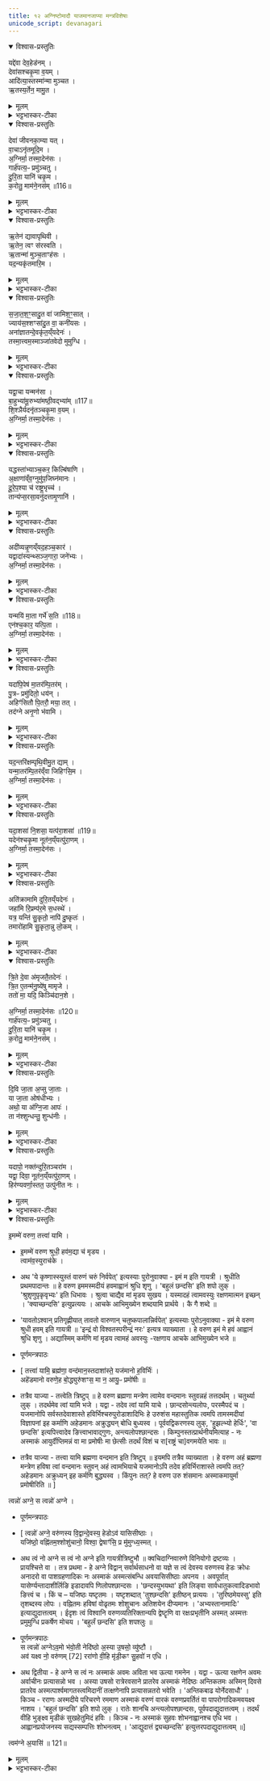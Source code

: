 ```yaml
---
title: १२ अग्निष्टोमादौ याजमानजाप्या मन्त्रविशेषाः
unicode_script: devanagari
---
```


<details open><summary>विश्वास-प्रस्तुतिः</summary>

यद्दे॑वा देव॒हेड॑नम् ।  
देवा॑सश्चकृ॒मा व॒यम् ।  
आदि॑त्या॒स्तस्मा॑न्मा मुञ्चत ।  
ऋ॒तस्य॒र्तेन॒ मामु॒त ।  
</details>

<details><summary>मूलम्</summary>

यद्दे॑वा देव॒हेड॑नम् ।  
देवा॑सश्चकृ॒मा व॒यम् ।  
आदि॑त्या॒स्तस्मा॑न्मा मुञ्चत ।  
ऋ॒तस्य॒र्तेन॒ मामु॒त ।  
</details>

<details><summary>भट्टभास्कर-टीका</summary>

1एकविंशत्या दर्भपुञ्जीलैः पावितो यजमानो जपति - यद्देवा इति प्रथमा त्रिष्टुप् ॥ हे देवाः! देवासः! देवनशीलाः! । आज्जसेरसुक् । आदित्याः अदितेः पुत्राः यद्देवहेडनं देवानां क्रोधनं कर्म वयं चकृम कृतवन्तः । संहितायां दीर्घत्वं छान्दसम् । क्रादिनियमादिडभावः । तस्मात् क्रोधहेतोरपराधात् मा मुञ्चत यूयं,मामुत मामपि एवं नाम असद्भूतं, ऋतस्य यज्ञस्यापि ऋतेन अनेन होमेन, तस्यापि यज्ञत्वहेतुत्वादस्य । यद्वा - सत्यस्यापि सत्यभूतेन, सर्वदा मोघत्वाभावात् ॥
</details>

<details open><summary>विश्वास-प्रस्तुतिः</summary>

देवा॑ जीवनका॒म्या यत् ।  
वा॒चाऽनृ॑तमूदि॒म ।  
अ॒ग्निर्मा॒ तस्मा॒देन॑सः ।  
गार्ह॑पत्य॒ᳶ प्रमु॑ञ्चतु ।  
दु॒रि॒ता यानि॑ चकृ॒म ।  
क॒रोतु॒ माम॑ने॒नस॑म् ॥116॥  
</details>

<details><summary>मूलम्</summary>

देवा॑ जीवनका॒म्या यत् ।  
वा॒चाऽनृ॑तमूदि॒म ।  
अ॒ग्निर्मा॒ तस्मा॒देन॑सः ।  
गार्ह॑पत्य॒ᳶ प्रमु॑ञ्चतु ।  
दु॒रि॒ता यानि॑ चकृ॒म ।  
क॒रोतु॒ माम॑ने॒नस॑म् ॥116॥  
</details>

<details><summary>भट्टभास्कर-टीका</summary>

2वा इति षट्पदा जगती ॥ हे देवाः! वयं सपुत्रपौत्राः जीवनकाम्याः जीवनमात्मन इच्छन्तः । काम्यजन्तात्पचाद्यच् । यत् अमृतं वाचा ऊदिम उक्तवन्तः तस्मात् तन्निमित्तात् एनसः मां गार्हपत्यः अग्निः प्रमुञ्चतु यानि चान्यानि दुरितानि दुर्गाणि निमित्तानि कर्माणि सपुत्रपौत्राः चकृम । तेनापि कर्मणा मां अनेनसं करोतु । मयि शुद्धे मत्सम्बन्धिनस्सर्वे विशुद्धा इति भावः ॥
</details>

<details open><summary>विश्वास-प्रस्तुतिः</summary>

ऋ॒तेन॑ द्यावापृथिवी ।  
ऋ॒तेन॒ त्वꣳ स॑रस्वति ।  
ऋ॒तान्मा॑ मुञ्च॒ताꣳह॑सः ।  
यद॒न्यकृ॑तमारि॒म ।  
</details>

<details><summary>मूलम्</summary>

ऋ॒तेन॑ द्यावापृथिवी ।  
ऋ॒तेन॒ त्वꣳ स॑रस्वति ।  
ऋ॒तान्मा॑ मुञ्च॒ताꣳह॑सः ।  
यद॒न्यकृ॑तमारि॒म ।  
</details>

<details><summary>भट्टभास्कर-टीका</summary>

3ऋतेनेत्यनुष्टुप् ॥ हे द्यावापृथिवी! हे सरस्वति! सर्वा अपि यूयं मां अंहसः मुञ्चत । कस्मात्? ऋतेन? यज्ञेन विगुणेन हेतुना ऋतात् प्राप्तात् । यच्च अन्यकृतं अन्येन निमित्तेन यदतिरिक्तेन कृतं अन्यैर्वा शत्रुभिः अभिचारादिना कृतं पापफलं आरिम प्राप्नुयाम तस्माच्च मुञ्चतेति । अर्तेर्लिटि 'ऋच्छतॄताम्' इति गुणः, 'अत आदे' इति दीर्घत्वम् ॥
</details>

<details open><summary>विश्वास-प्रस्तुतिः</summary>

स॒जा॒त॒श॒ꣳ॒सादु॒त वा॑ जामिश॒ꣳ॒सात् ।  
ज्याय॑स॒श्शꣳसा॑दु॒त वा॒ कनी॑यसः ।  
अना॑ज्ञातन्दे॒वकृ॑त॒य्ँयदेनः॑ ।  
तस्मा॒त्त्वम॒स्माञ्जा॑तवेदो मुमुग्धि ।  
</details>

<details><summary>मूलम्</summary>

स॒जा॒त॒श॒ꣳ॒सादु॒त वा॑ जामिश॒ꣳ॒सात् ।  
ज्याय॑स॒श्शꣳसा॑दु॒त वा॒ कनी॑यसः ।  
अना॑ज्ञातन्दे॒वकृ॑त॒य्ँयदेनः॑ ।  
तस्मा॒त्त्वम॒स्माञ्जा॑तवेदो मुमुग्धि ।  
</details>

<details><summary>भट्टभास्कर-टीका</summary>

4सजातशंसादिति जगती ॥ सजाताः समानजन्मानः, जामयः भार्याः, ज्यायान् विद्यादिना प्रशस्ततरः, कनीयान् तेनाप्यल्पतरः, एतेषां शंसः स्तुतिः मिथ्यागुणारोपेणाव्याकुलीकरणं तस्माद्धेतोः, अनाज्ञातं बुद्ध्या अननुसंहितं देवकृतं देवविषये मया कृतं यत् एनः पापं तस्मात् अस्मान् त्वं मुमुग्धि हे जातवेदः जातानां अव्यामोहेन वेदितः! । मुञ्चतेः 'बहुळं छन्दसि' इति शपः श्लुः । केचिदाहुः - विपरीतलक्षणाया शंसः आक्रोशः इति, तन्निमित्तात् पापात् मुञ्चत इति योज्यम् ॥
</details>

<details open><summary>विश्वास-प्रस्तुतिः</summary>

यद्वा॒चा यन्मन॑सा ।  
बा॒हुभ्या॑मू॒रुभ्या॑मष्ठी॒वद्भ्या॑म् ॥117॥  
शि॒श्ञैर्यदनृ॑तञ्चकृ॒मा व॒यम् ।  
अ॒ग्निर्मा॒ तस्मा॒देन॑सः ।  
</details>

<details><summary>मूलम्</summary>

यद्वा॒चा यन्मन॑सा ।  
बा॒हुभ्या॑मू॒रुभ्या॑मष्ठी॒वद्भ्या॑म् ॥117॥  
शि॒श्ञैर्यदनृ॑तञ्चकृ॒मा व॒यम् ।  
अ॒ग्निर्मा॒ तस्मा॒देन॑सः ।  
</details>

<details><summary>भट्टभास्कर-टीका</summary>

5यद्वाचेत्यतिशक्वरी सप्तपदा ॥ वागादिभिः यदनृतं पापं वयं चकृम । अग्निर्मेत्यादि गतम् । अष्ठीवद्भ्यां जानुभ्याम् । शिश्नैरिति वचनव्यत्ययेन बहुवचनम् । यद्वा - शिश्नचापलप्रकारैः । गतमन्यत् ॥

- गार्ह॑पत्य॒ᳶ प्रमु॑ञ्चतु ।  दु॒रि॒ता यानि॑ चकृ॒म ।   क॒रोतु॒ माम॑ने॒नस॑म् ॥116॥  

 - तस्मात् तन्निमित्तात् एनसः मां गार्हपत्यः अग्निः प्रमुञ्चतु यानि चान्यानि दुरितानि दुर्गाणि निमित्तानि कर्माणि सपुत्रपौत्राः चकृम । तेनापि कर्मणा मां अनेनसं करोतु । मयि शुद्धे मत्सम्बन्धिनस्सर्वे विशुद्धा इति भावः ॥
</details>

<details open><summary>विश्वास-प्रस्तुतिः</summary>

यद्धस्ता॑भ्याञ्च॒कर॒ किल्बि॑षाणि ।  
अ॒क्षाणा॑व्ँव॒ग्नुमु॑प॒जिघ्न॑मानः ।  
दू॒रे॒प॒श्या च॑ राष्ट्र॒भृच्च॑ ।  
तान्य॑प्स॒रसा॒वनु॑दत्तामृ॒णानि॑ ।  
</details>

<details><summary>मूलम्</summary>

यद्धस्ता॑भ्याञ्च॒कर॒ किल्बि॑षाणि ।  
अ॒क्षाणा॑व्ँव॒ग्नुमु॑प॒जिघ्न॑मानः ।  
दू॒रे॒प॒श्या च॑ राष्ट्र॒भृच्च॑ ।  
तान्य॑प्स॒रसा॒वनु॑दत्तामृ॒णानि॑ ।  
</details>

<details><summary>भट्टभास्कर-टीका</summary>

6यद्धस्ताभ्यामिति त्रिष्टुप् ॥ हस्ताभ्यां यत् यानि किल्बिषाणि, अक्षाणां इन्द्रियाणां वग्नुं वर्जनीयं अगन्तव्यविषयं उपजिघ्नमानः उपघ्नन् उपगच्छन् विषयभोगसक्तः । यद्वा - विषयमुपशमं कुर्वन् । हन्तेर्व्यत्ययेनात्मनेपदम्, ताच्छीलिको वा चानश्, व्यत्ययेन शपः श्लुः, विकरणत्वेन शः, 'बहुळं छन्दसि' इत्यभ्यासस्येत्वम्, 'गमहन' इत्युपधालोपः, कृदुत्तरपदप्रकृतिस्वरत्वेन 'अभ्यस्तानामादिः' इत्याद्युदात्तत्वम् । अनुदत्तां ऋणानि दूरेपश्या च राष्ट्रभृत् इत्येते अप्सरसो अनुदत्तां आनुपूर्वेण यथास्वं प्रत्यर्पयताम् ॥
</details>

<details open><summary>विश्वास-प्रस्तुतिः</summary>

अदी॑व्यन्नृ॒णय्ँयद॒हञ्च॒कार॑ ।  
यद्वादा॑स्यन्थ्सञ्ज॒गारा॒ जने॑भ्यः ।  
अ॒ग्निर्मा॒ तस्मा॒देन॑सः ।  
</details>

<details><summary>मूलम्</summary>

अदी॑व्यन्नृ॒णय्ँयद॒हञ्च॒कार॑ ।  
यद्वादा॑स्यन्थ्सञ्ज॒गारा॒ जने॑भ्यः ।  
अ॒ग्निर्मा॒ तस्मा॒देन॑सः ।  
</details>

<details><summary>भट्टभास्कर-टीका</summary>

7अदीव्यन्निति शक्वरी षट्पदा ॥ अदीव्यन् समीचीनव्यवहारमकुर्वन्, यद्वा - यात्रां निर्वोढुं अशक्नुवन् हिंसित्वा यदृणं अहं चकार, यच्च अदास्यन् अप्रत्यर्पयिष्यन् न प्रतिदास्यते इदानीं तावत् गृह्यतामित्यभिसन्धिं कुर्वन् जनेभ्यः आदाय यत्संजगार भक्षितवानस्मि । छान्दसं संहितायां दीर्घत्वम् । अग्निर्मा तस्मादिति गतम् ॥

- गार्ह॑पत्य॒ᳶ प्रमु॑ञ्चतु ।  दु॒रि॒ता यानि॑ चकृ॒म ।   क॒रोतु॒ माम॑ने॒नस॑म् ॥116॥  

 - तस्मात् तन्निमित्तात् एनसः मां गार्हपत्यः अग्निः प्रमुञ्चतु यानि चान्यानि दुरितानि दुर्गाणि निमित्तानि कर्माणि सपुत्रपौत्राः चकृम । तेनापि कर्मणा मां अनेनसं करोतु । मयि शुद्धे मत्सम्बन्धिनस्सर्वे विशुद्धा इति भावः ॥
</details>

<details open><summary>विश्वास-प्रस्तुतिः</summary>

यन्मयि॑ मा॒ता गर्भे॑ स॒ति ॥118॥  
एन॑श्च॒कार॒ यत्पि॒ता ।  
अ॒ग्निर्मा॒ तस्मा॒देन॑सः ।  
</details>

<details><summary>मूलम्</summary>

यन्मयि॑ मा॒ता गर्भे॑ स॒ति ॥118॥  
एन॑श्च॒कार॒ यत्पि॒ता ।  
अ॒ग्निर्मा॒ तस्मा॒देन॑सः ।  
</details>

<details><summary>भट्टभास्कर-टीका</summary>

8यन्मयीति षट्पदा जगती ॥ मयि गर्भस्थे सति माता यदेनः परपुरुषसेवादि चकार, पिता यदेनः प्रतिषिद्धमैथुनादि चकार । अग्निर्मेत्यादि गतम् ॥
- तस्मात् तन्निमित्तात् एनसः मां गार्हपत्यः अग्निः प्रमुञ्चतु यानि चान्यानि दुरितानि दुर्गाणि निमित्तानि कर्माणि सपुत्रपौत्राः चकृम । तेनापि कर्मणा मां अनेनसं करोतु । मयि शुद्धे मत्सम्बन्धिनस्सर्वे विशुद्धा इति भावः ॥

- गार्ह॑पत्य॒ᳶ प्रमु॑ञ्चतु ।  दु॒रि॒ता यानि॑ चकृ॒म ।   क॒रोतु॒ माम॑ने॒नस॑म् ॥116॥  

 - तस्मात् तन्निमित्तात् एनसः मां गार्हपत्यः अग्निः प्रमुञ्चतु यानि चान्यानि दुरितानि दुर्गाणि निमित्तानि कर्माणि सपुत्रपौत्राः चकृम । तेनापि कर्मणा मां अनेनसं करोतु । मयि शुद्धे मत्सम्बन्धिनस्सर्वे विशुद्धा इति भावः ॥
</details>

<details open><summary>विश्वास-प्रस्तुतिः</summary>

यदा॑पि॒पेष॑ मा॒तर॑म्पि॒तर॑म् ।  
पु॒त्रᳶ प्रमु॑दितो॒ धय॑न् ।  
अहिꣳ॑सितौ पि॒तरौ॒ मया॒ तत् ।  
तद॑ग्ने अनृ॒णो भ॑वामि ।  
</details>

<details><summary>मूलम्</summary>

यदा॑पि॒पेष॑ मा॒तर॑म्पि॒तर॑म् ।  
पु॒त्रᳶ प्रमु॑दितो॒ धय॑न् ।  
अहिꣳ॑सितौ पि॒तरौ॒ मया॒ तत् ।  
तद॑ग्ने अनृ॒णो भ॑वामि ।  
</details>

<details><summary>भट्टभास्कर-टीका</summary>

9यदापिपेषेति बृहती, पङ्क्तिर्वा ॥ यदहं मातुरुत्सङ्गस्थः मातरं आपिपेष पीडितवानस्मि हस्तपादेन । पितरं च पितुरुत्सङ्गस्थः । पुत्त्रः दुःखात् पुन्नाम्नः त्राता । क्षान्तिहेतुरयम् । प्रमुदितः हृष्टात्मा धर्माधर्मयोः अज्ञाता । तदपि कुत इत्याह - धयन् स्तनं पिबन् । अवस्थाप्रदर्शनेन अज्ञत्वं दर्शयति । तत् तदा मया तादृशेन पितरौ मातापितरौ अहिंसितौ अनुपद्रुतावेव । यद्वा - क्रोधकारिणौ मा भूताम्, तथाऽपि तयोः या क्षान्तिः तदानीं नाभूत् तत्राहं अनृणो भवामि तत्प्रत्युपकाराकरणपापरहितो भूयासं त्वत्प्रसादेन ॥
</details>

<details open><summary>विश्वास-प्रस्तुतिः</summary>

यद॒न्तरि॑क्षम्पृथि॒वीमु॒त द्याम् ।  
यन्मा॒तर॑म्पि॒तर॑व्ँवा जिहिꣳसि॒म ।  
अ॒ग्निर्मा॒ तस्मा॒देन॑सः ।  
</details>

<details><summary>मूलम्</summary>

यद॒न्तरि॑क्षम्पृथि॒वीमु॒त द्याम् ।  
यन्मा॒तर॑म्पि॒तर॑व्ँवा जिहिꣳसि॒म ।  
अ॒ग्निर्मा॒ तस्मा॒देन॑सः ।  
</details>

<details><summary>भट्टभास्कर-टीका</summary>

10यदन्तरिक्षमिति शक्वरी षट्पदा ॥ यदन्तरिक्षादीनि यज्जिहिंसिम हिंसितवानस्मि तदनिष्टाचरणात् । लोकवासिनो वा गृह्यन्ते । अग्निर्मेत्यादि तुल्यम् ॥

- गार्ह॑पत्य॒ᳶ प्रमु॑ञ्चतु ।  दु॒रि॒ता यानि॑ चकृ॒म ।   क॒रोतु॒ माम॑ने॒नस॑म् ॥116॥  

 - तस्मात् तन्निमित्तात् एनसः मां गार्हपत्यः अग्निः प्रमुञ्चतु यानि चान्यानि दुरितानि दुर्गाणि निमित्तानि कर्माणि सपुत्रपौत्राः चकृम । तेनापि कर्मणा मां अनेनसं करोतु । मयि शुद्धे मत्सम्बन्धिनस्सर्वे विशुद्धा इति भावः ॥
</details>

<details open><summary>विश्वास-प्रस्तुतिः</summary>

यदा॒शसा॑ नि॒शसा॒ यत्प॑रा॒शसा॑ ॥119॥  
यदेन॑श्चकृ॒मा नूत॑न॒य्ँयत्पु॑रा॒णम् ।  
अ॒ग्निर्मा॒ तस्मा॒देन॑सः ।  
</details>

<details><summary>मूलम्</summary>

यदा॒शसा॑ नि॒शसा॒ यत्प॑रा॒शसा॑ ॥119॥  
यदेन॑श्चकृ॒मा नूत॑न॒य्ँयत्पु॑रा॒णम् ।  
अ॒ग्निर्मा॒ तस्मा॒देन॑सः ।  
</details>

<details><summary>भट्टभास्कर-टीका</summary>

11यदाशसेति शक्वरी षट्पदा ॥ शमु हिंसायां, आशसा आभिमुख्येन हिंसया निशसा निभृतया हिंसया पराशसा अनिवृत्तया हिंसया, एवं यदेनः चकृम । नूतनं इदानींतनं, पुराणं पर्वूस्मिन् जन्मनि भवम् । अग्निर्मेत्यादि समानम् ॥

- - गार्ह॑पत्य॒ᳶ प्रमु॑ञ्चतु ।  दु॒रि॒ता यानि॑ चकृ॒म ।   क॒रोतु॒ माम॑ने॒नस॑म् ॥116॥  

 - तस्मात् तन्निमित्तात् एनसः मां गार्हपत्यः अग्निः प्रमुञ्चतु यानि चान्यानि दुरितानि दुर्गाणि निमित्तानि कर्माणि सपुत्रपौत्राः चकृम । तेनापि कर्मणा मां अनेनसं करोतु । मयि शुद्धे मत्सम्बन्धिनस्सर्वे विशुद्धा इति भावः ॥
</details>

<details open><summary>विश्वास-प्रस्तुतिः</summary>

अति॑क्रामामि दुरि॒तय्ँयदेनः॑ ।  
जहा॑मि रि॒प्रम्प॑र॒मे स॒धस्थे॑ ।  
यत्र॒ यन्ति॑ सु॒कृतो॒ नापि॑ दु॒ष्कृतः॑ ।  
तमारो॑हामि सु॒कृता॒न्नु लो॒कम् ।  
</details>

<details><summary>मूलम्</summary>

अति॑क्रामामि दुरि॒तय्ँयदेनः॑ ।  
जहा॑मि रि॒प्रम्प॑र॒मे स॒धस्थे॑ ।  
यत्र॒ यन्ति॑ सु॒कृतो॒ नापि॑ दु॒ष्कृतः॑ ।  
तमारो॑हामि सु॒कृता॒न्नु लो॒कम् ।  
</details>

<details><summary>भट्टभास्कर-टीका</summary>

12अतिक्रामामीति त्रिष्टुप् ॥ यद्दुरितं दुर्गतिकारणं एनः पापं तदहं अतिक्रामामि अतिक्रम्य गच्छामि त्वत्प्रसादात् । किञ्च - परमे सधस्थे सहस्थाने अस्मिन् संसारे यन्मयि रिप्रं पापं लिप्तमिव निर्माष्टुं शक्यं तदपि जहामि त्यजामि त्वत्प्रसादात् । ततश्च यत्र यन्ति सुकृत एव न कदाचिदपि दुष्कृतः तं सुकृतामेव सम्बन्धिनं लोकं आरोहामि । नु पूरणं अविघ्नेन वा ॥
</details>

<details open><summary>विश्वास-प्रस्तुतिः</summary>

त्रि॒ते दे॒वा अ॑मृजतै॒तदेनः॑ ।  
त्रि॒त ए॒तन्म॑नु॒ष्ये॑षु मामृजे ।  
ततो॑ मा॒ यदि॒ किञ्चि॑दान॒शे ।  

अ॒ग्निर्मा॒ तस्मा॒देन॑सः ॥120॥  
गार्ह॑पत्य॒ᳶ प्रमु॑ञ्चतु ।  
दु॒रि॒ता यानि॑ चकृ॒म ।  
क॒रोतु॒ माम॑ने॒नस॑म् ।  
</details>

<details><summary>मूलम्</summary>

त्रि॒ते दे॒वा अ॑मृजतै॒तदेनः॑ ।  
त्रि॒त ए॒तन्म॑नु॒ष्ये॑षु मामृजे ।  
ततो॑ मा॒ यदि॒ किञ्चि॑दान॒शे ।  

अ॒ग्निर्मा॒ तस्मा॒देन॑सः ॥120॥  
गार्ह॑पत्य॒ᳶ प्रमु॑ञ्चतु ।  
दु॒रि॒ता यानि॑ चकृ॒म ।  
क॒रोतु॒ माम॑ने॒नस॑म् ।  
</details>

<details><summary>भट्टभास्कर-टीका</summary>

13त्रित इत्यादि षट्पदा ॥ 'तत एकतोऽजायत' इत्यत्रोक्तानां एकतादीनां त्रयाणामपि प्रदर्शनार्थं त्रितग्रहणम् । तस्मिन् त्रिते देवाः एतत् एनः पापं अमृजत 'ते देवा आप्येष्वमृजत' इति दर्शनात् । स च त्रितः एतत् पापं मनुष्येषु सूर्याभ्युदितादिषु मामृजे । तुजादित्वादभ्यासस्य दीर्घत्वम् । ततः मां मनुष्यं यदि किञ्चित् पापं आनशे व्याप्नोति, अग्निर्मेत्यादि गतम् ॥

 - तस्मात् तन्निमित्तात् एनसः मां गार्हपत्यः अग्निः प्रमुञ्चतु यानि चान्यानि दुरितानि दुर्गाणि निमित्तानि कर्माणि सपुत्रपौत्राः चकृम । तेनापि कर्मणा मां अनेनसं करोतु । मयि शुद्धे मत्सम्बन्धिनस्सर्वे विशुद्धा इति भावः ॥
</details>

<details open><summary>विश्वास-प्रस्तुतिः</summary>

दि॒वि जा॒ता अ॒प्सु जा॒ताः ।  
या जा॒ता ओष॑धीभ्यः ।  
अथो॒ या अ॑ग्नि॒जा आपः॑ ।  
ता न॑श्शुन्धन्तु॒ शुन्ध॑नीः ।  
</details>

<details><summary>मूलम्</summary>

दि॒वि जा॒ता अ॒प्सु जा॒ताः ।  
या जा॒ता ओष॑धीभ्यः ।  
अथो॒ या अ॑ग्नि॒जा आपः॑ ।  
ता न॑श्शुन्धन्तु॒ शुन्ध॑नीः ।  
</details>

<details><summary>भट्टभास्कर-टीका</summary>

14दिवि जाता इत्यनुष्टुप् ॥ या आपः दिवि जाताः द्युलोकप्रादुर्भूताः नित्याः वर्तन्ते । याश्च अप्सु कर्मसु जाताः कर्मजन्याः, अपां स्थानेषु कूपादिषु वा आविर्भूताः । याश्च ओषधीभ्यः आविर्भूताः, रसात्मिकाः । अथो अपि च या अग्निजाः विद्युतो जाताः रविकिरणेम्यो जाताः वर्ष्याः । तास्सर्वाः आपः अस्मान् शुन्धन्तु शोधयन्तु शुन्धनीः सर्वस्य लोकस्य शोधन्यः ॥
</details>

<details open><summary>विश्वास-प्रस्तुतिः</summary>

यदापो॒ नक्त॑न्दुरि॒तञ्चरा॑म ।  
यद्वा॒ दिवा॒ नूत॑न॒य्ँयत्पु॑रा॒णम् ।  
हिर॑ण्यवर्णा॒स्तत॒ उत्पु॑नीत नः ।  
</details>

<details><summary>मूलम्</summary>

यदापो॒ नक्त॑न्दुरि॒तञ्चरा॑म ।  
यद्वा॒ दिवा॒ नूत॑न॒य्ँयत्पु॑रा॒णम् ।  
हिर॑ण्यवर्णा॒स्तत॒ उत्पु॑नीत नः ।  
</details>

<details><summary>भट्टभास्कर-टीका</summary>

15यदाप इति त्रिपदा त्रिष्टुप्, विराड्वा ॥ हे आपः! यद्दुरितं पापं वयं चराम आचराम नक्तं रात्रौ । यच्च दिवा अहनि यन्नूतनं इदानीन्तनं यच्च पुराणं पूर्वमाचराम् । यद्वा - नूतनं नवं मदुपज्ञं पापं तत् । पुराणं पूर्वमेव प्रसिद्धम् । ततः तस्मात् पापात् उत्पुनीत उत्कृष्टं शोधयत नः अस्मान् हे हिरण्यवर्णाः! हितरमणीयवर्णाः! उज्ज्वलर्णा वा ॥
</details>

<details open><summary>विश्वास-प्रस्तुतिः</summary>

इ॒मम्मे॑ वरुण॒ तत्त्वा॑ यामि ।

-  इ॒मम्मे॑ वरुण श्रुधी॒ हव॑म॒द्या च॑ मृडय ।   
त्वाम॑व॒स्युराच॑के ।   

  - अथ 'ये कृष्णास्स्युस्तं वारुणं चरुं निर्वपेत्' इत्यस्याः पुरोनुवाक्या - इमं म इति गायत्री । श्रुधीति प्रथमपादान्तः ॥ हे वरुण इममस्मदीयं हवमाह्वानं श्रुधि शृणु । 'बहुलं छन्दसि' इति शपो लुक् । 'श्रुशृणुपृकृवृभ्यः' इति धिभावः । श्रुत्वा चाद्यैव मां मृडय सुखय । यस्मादहं त्वामवस्युः रक्षणमात्मन इच्छन् । 'क्याच्छन्दसि' इत्युप्रत्ययः । आचके आभिमुख्येन शब्दयामि प्रार्थये । कै गै शब्दे ॥
  - 'यावतोऽश्वान् प्रतिगृह्णीयात् तावतो वारुणान् चतुष्कपालान्निर्वपेत्' इत्यस्याः पुरोऽनुवाक्या - इमं मे वरुण श्रुधी हवम् इति गायत्री ॥ 'इन्द्रं वो विश्वतस्परीन्द्रं नरः' इत्यत्र व्याख्याता । हे वरुण इमं मे हवं आह्वानं श्रुधि शृणु । अद्यास्मिम् कर्मणि मां मृडय त्वामहं अवस्युः -रक्षणाय आचके आभिमुख्येन भजे ॥

  - पूर्णमन्त्रपाठः  
-  [ तत्त्वा॑ यामि॒ ब्रह्म॑णा॒ वन्द॑मान॒स्तदाशा॑स्ते॒ यज॑मानो ह॒विर्भिः॑ ।  
  अहे॑डमानो वरुणे॒ह बो॒द्ध्युरु॑शꣳस॒ मा न॒ आयु॒ᳶ प्रमो॑षीः ॥

  - तत्रैव याज्या - तत्त्वेति त्रिष्टुप् ॥ हे वरुण ब्रह्मणा मन्त्रेण त्वामेव वन्दमानः स्तुवन्नहं तत्तदर्थम् । चतुर्थ्या लुक् । तदर्थमेव त्वां यामि भजे । यद्वा - तदेव त्वां यामि याचे । छान्दसोन्त्यलोपः, परस्मैपदं च । यजमानोपि सर्वस्तदेवाशास्ते हविर्भिश्चरुपुरोडाशादिभिः हे उरुशंस महास्तुतिक त्वमपि तामस्मदीयां विज्ञापनां इह कर्माणि अहेडमानः अक्रुद्ध्यन् बोधि बुध्यस्व । पूर्ववद्विकरणस्य लुक्, 'हुझल्भ्यो हेर्धिः', 'वा छन्दसि' इत्यपित्त्वादेव ङित्त्वाभावाद्गुणः, अन्त्यलोपश्छान्दसः । किम्पुनस्तत्प्रार्थनीयमित्याह - नः अस्माकं आयुर्दीप्तिमन्नं वा मा प्रमोषीः मा छेत्सीः तदर्थं विशं च रा[राष्ट्रं चा]वगमयेति भावः ॥
  -  तत्रैव याज्या - तत्त्वा यामि ब्रह्मणा वन्दमान इति त्रिष्टुप् ॥ इयमपि तत्रैव व्याख्याता । हे वरुण अहं ब्रह्मणा मन्त्रेण हविषा त्वां वन्दमानः स्तुवन् अहं त्वामभियाचे यजमानोऽपि तदेव हविर्भिराशास्ते त्वमपि तत्? अहेडमानः अक्रुध्यन् इह कर्मणि बुद्ध्यस्व । किंपुनः तत्? हे वरुण उरु शंसमानः अस्माकमायुर्मा प्रमोषीरिति ॥ ]



त्वन्नो॑ अग्ने॒ स त्वन्नो॑ अग्ने ।  

- पूर्णमन्त्रपाठः  
-  [ त्वन्नो॑ अग्ने॒ वरु॑णस्य वि॒द्वान्दे॒वस्य॒ हेडोऽव॑ यासिसीष्ठाः  ।  
यजि॑ष्ठो॒ वह्नि॑तम॒श्शोशु॑चानो॒ विश्वा॒ द्वेषाꣳ॑सि॒ प्र मु॑मुग्ध्य॒स्मत्  ।  

- अथ त्वं नो अग्ने स त्वं नो अग्ने इति गायत्रीत्रिष्टुभौ ॥
क्वचिदाग्निवारुणे विनियोगो द्रष्टव्यः ।  
प्रायश्चित्ते वा । तत्र प्रथमा - हे अग्ने विद्वान् सर्वार्थसाधनो वा यज्ञे स त्वं देवस्य वरुणस्य हेडः क्रोधः अनादरो वा पाशग्रहणादिकः नः अस्माकं अस्मत्संबन्धि अवयासिसीष्ठाः अपनय । अवपूर्वात् यासेर्ण्यन्तादाशीर्लिङि इडादावपि णिलोपश्छान्दसः । 'छन्दस्युभयथा' इति लिङ्वा सार्वधातुकत्वादिडभावो ङित्त्वं च । किं च – यजिष्ठः यष्टृतमः । यष्टृशब्दात् 'तुश्छन्दसि' इतीष्ठन् प्रत्ययः । 'तुरिष्ठमेयस्सु' इति तृशब्दस्य लोपः । वह्नितमः हविषां वोढृतमः शोशुचानः अतिशयेन दीप्यमानः । 'अभ्यस्तानामादिः' इत्याद्युदात्तत्वम् । ईदृशः त्वं विश्वानि वरुणव्यतिरिक्तान्यपि द्वेष्टॄणि वा रक्षःप्रभृतीनि अस्मत् अस्मत्तः प्रमुमुग्धि प्रकर्षेण मोचय । 'बहुर्लं छन्दसि' इति शपश्लुः ॥

- पूर्णमन्त्रपाठः  
  स त्वन्नो॑ अग्नेऽव॒मो भ॑वो॒ती नेदि॑ष्ठो अ॒स्या उ॒षसो॒ व्यु॑ष्टौ  ।  
अव॑ यक्ष्व नो॒ वरु॑णम् [72] ररा॑णो वी॒हि मृ॑डी॒कꣳ सु॒हवो॑ न एधि  ।   

- अथ द्वितीया - हे अग्ने स त्वं नः अस्माकं अवमः अविता भव ऊत्या गमनेन । यद्वा - ऊत्या रक्षणेन अवमः अर्वाचीनः प्रत्यासन्नो भव । अस्या उषसो रात्रेरवसाने प्रातरेव अस्माकं नेदिष्ठः अन्तिकतमः अस्मिन् दिवसे प्रातरेव अस्मत्पार्श्वमागतस्त्वमिदानीं तत्क्षणेनापि प्रत्यासन्नतरो भवेति । 'अन्तिकबाढ योर्नेदसाधौ' । किञ्च - रराणः अस्मदीये परिचरणे रममाण अस्माकं वरुणं वारकं वरुणप्रवर्तितं वा पापरोगादिकमवयक्ष्व नाशय । 'बहुलं छन्दसि' इति शपो लुक् । रातेः शानचि अन्त्यलोपश्छान्दसः, पूर्वपदाद्युदात्तत्वम् । तदर्थं वीहि भुङ्क्ष्व मृडीकं सुखहेतुमिदं हविः । किञ्च - नः अस्माकं सुहवः शोभनाह्वानश्च एधि भव । आह्वानप्रयोजनस्य सद्यस्सम्पत्तिः शोभनत्वम् । 'आद्युदात्तं द्व्यच्छन्दसि' इत्युत्तरपदाद्युदात्तत्वम् ॥]

त्वम॑ग्ने अ॒यासि॑ ॥ 121॥    
</details>

<details><summary>मूलम्</summary>

इ॒मम्मे॑ वरुण॒ तत्त्वा॑ यामि ।

-  इ॒मम्मे॑ वरुण श्रुधी॒ हव॑म॒द्या च॑ मृडय ।   
त्वाम॑व॒स्युराच॑के ।   

  - अथ 'ये कृष्णास्स्युस्तं वारुणं चरुं निर्वपेत्' इत्यस्याः पुरोनुवाक्या - इमं म इति गायत्री । श्रुधीति प्रथमपादान्तः ॥ हे वरुण इममस्मदीयं हवमाह्वानं श्रुधि शृणु । 'बहुलं छन्दसि' इति शपो लुक् । 'श्रुशृणुपृकृवृभ्यः' इति धिभावः । श्रुत्वा चाद्यैव मां मृडय सुखय । यस्मादहं त्वामवस्युः रक्षणमात्मन इच्छन् । 'क्याच्छन्दसि' इत्युप्रत्ययः । आचके आभिमुख्येन शब्दयामि प्रार्थये । कै गै शब्दे ॥
  - 'यावतोऽश्वान् प्रतिगृह्णीयात् तावतो वारुणान् चतुष्कपालान्निर्वपेत्' इत्यस्याः पुरोऽनुवाक्या - इमं मे वरुण श्रुधी हवम् इति गायत्री ॥ 'इन्द्रं वो विश्वतस्परीन्द्रं नरः' इत्यत्र व्याख्याता । हे वरुण इमं मे हवं आह्वानं श्रुधि शृणु । अद्यास्मिम् कर्मणि मां मृडय त्वामहं अवस्युः -रक्षणाय आचके आभिमुख्येन भजे ॥

  - पूर्णमन्त्रपाठः  
-  [ तत्त्वा॑ यामि॒ ब्रह्म॑णा॒ वन्द॑मान॒स्तदाशा॑स्ते॒ यज॑मानो ह॒विर्भिः॑ ।  
  अहे॑डमानो वरुणे॒ह बो॒द्ध्युरु॑शꣳस॒ मा न॒ आयु॒ᳶ प्रमो॑षीः ॥

  - तत्रैव याज्या - तत्त्वेति त्रिष्टुप् ॥ हे वरुण ब्रह्मणा मन्त्रेण त्वामेव वन्दमानः स्तुवन्नहं तत्तदर्थम् । चतुर्थ्या लुक् । तदर्थमेव त्वां यामि भजे । यद्वा - तदेव त्वां यामि याचे । छान्दसोन्त्यलोपः, परस्मैपदं च । यजमानोपि सर्वस्तदेवाशास्ते हविर्भिश्चरुपुरोडाशादिभिः हे उरुशंस महास्तुतिक त्वमपि तामस्मदीयां विज्ञापनां इह कर्माणि अहेडमानः अक्रुद्ध्यन् बोधि बुध्यस्व । पूर्ववद्विकरणस्य लुक्, 'हुझल्भ्यो हेर्धिः', 'वा छन्दसि' इत्यपित्त्वादेव ङित्त्वाभावाद्गुणः, अन्त्यलोपश्छान्दसः । किम्पुनस्तत्प्रार्थनीयमित्याह - नः अस्माकं आयुर्दीप्तिमन्नं वा मा प्रमोषीः मा छेत्सीः तदर्थं विशं च रा[राष्ट्रं चा]वगमयेति भावः ॥
  -  तत्रैव याज्या - तत्त्वा यामि ब्रह्मणा वन्दमान इति त्रिष्टुप् ॥ इयमपि तत्रैव व्याख्याता । हे वरुण अहं ब्रह्मणा मन्त्रेण हविषा त्वां वन्दमानः स्तुवन् अहं त्वामभियाचे यजमानोऽपि तदेव हविर्भिराशास्ते त्वमपि तत्? अहेडमानः अक्रुध्यन् इह कर्मणि बुद्ध्यस्व । किंपुनः तत्? हे वरुण उरु शंसमानः अस्माकमायुर्मा प्रमोषीरिति ॥ ]



त्वन्नो॑ अग्ने॒ स त्वन्नो॑ अग्ने ।  

- पूर्णमन्त्रपाठः  
-  [ त्वन्नो॑ अग्ने॒ वरु॑णस्य वि॒द्वान्दे॒वस्य॒ हेडोऽव॑ यासिसीष्ठाः  ।  
यजि॑ष्ठो॒ वह्नि॑तम॒श्शोशु॑चानो॒ विश्वा॒ द्वेषाꣳ॑सि॒ प्र मु॑मुग्ध्य॒स्मत्  ।  

- अथ त्वं नो अग्ने स त्वं नो अग्ने इति गायत्रीत्रिष्टुभौ ॥
क्वचिदाग्निवारुणे विनियोगो द्रष्टव्यः ।  
प्रायश्चित्ते वा । तत्र प्रथमा - हे अग्ने विद्वान् सर्वार्थसाधनो वा यज्ञे स त्वं देवस्य वरुणस्य हेडः क्रोधः अनादरो वा पाशग्रहणादिकः नः अस्माकं अस्मत्संबन्धि अवयासिसीष्ठाः अपनय । अवपूर्वात् यासेर्ण्यन्तादाशीर्लिङि इडादावपि णिलोपश्छान्दसः । 'छन्दस्युभयथा' इति लिङ्वा सार्वधातुकत्वादिडभावो ङित्त्वं च । किं च – यजिष्ठः यष्टृतमः । यष्टृशब्दात् 'तुश्छन्दसि' इतीष्ठन् प्रत्ययः । 'तुरिष्ठमेयस्सु' इति तृशब्दस्य लोपः । वह्नितमः हविषां वोढृतमः शोशुचानः अतिशयेन दीप्यमानः । 'अभ्यस्तानामादिः' इत्याद्युदात्तत्वम् । ईदृशः त्वं विश्वानि वरुणव्यतिरिक्तान्यपि द्वेष्टॄणि वा रक्षःप्रभृतीनि अस्मत् अस्मत्तः प्रमुमुग्धि प्रकर्षेण मोचय । 'बहुर्लं छन्दसि' इति शपश्लुः ॥

- पूर्णमन्त्रपाठः  
  स त्वन्नो॑ अग्नेऽव॒मो भ॑वो॒ती नेदि॑ष्ठो अ॒स्या उ॒षसो॒ व्यु॑ष्टौ  ।  
अव॑ यक्ष्व नो॒ वरु॑णम् [72] ररा॑णो वी॒हि मृ॑डी॒कꣳ सु॒हवो॑ न एधि  ।   

- अथ द्वितीया - हे अग्ने स त्वं नः अस्माकं अवमः अविता भव ऊत्या गमनेन । यद्वा - ऊत्या रक्षणेन अवमः अर्वाचीनः प्रत्यासन्नो भव । अस्या उषसो रात्रेरवसाने प्रातरेव अस्माकं नेदिष्ठः अन्तिकतमः अस्मिन् दिवसे प्रातरेव अस्मत्पार्श्वमागतस्त्वमिदानीं तत्क्षणेनापि प्रत्यासन्नतरो भवेति । 'अन्तिकबाढ योर्नेदसाधौ' । किञ्च - रराणः अस्मदीये परिचरणे रममाण अस्माकं वरुणं वारकं वरुणप्रवर्तितं वा पापरोगादिकमवयक्ष्व नाशय । 'बहुलं छन्दसि' इति शपो लुक् । रातेः शानचि अन्त्यलोपश्छान्दसः, पूर्वपदाद्युदात्तत्वम् । तदर्थं वीहि भुङ्क्ष्व मृडीकं सुखहेतुमिदं हविः । किञ्च - नः अस्माकं सुहवः शोभनाह्वानश्च एधि भव । आह्वानप्रयोजनस्य सद्यस्सम्पत्तिः शोभनत्वम् । 'आद्युदात्तं द्व्यच्छन्दसि' इत्युत्तरपदाद्युदात्तत्वम् ॥]

त्वम॑ग्ने अ॒यासि॑ ॥ 121॥    
</details>

<details><summary>भट्टभास्कर-टीका</summary>

15इमं मे वरुणेत्यादि पञ्चानां प्रतीकग्रहणम् । व्याख्याताश्चैता 'इन्द्रं वः' इत्यादिषु ॥

-   मन्त्रः
त्वम॑ग्ने अ॒यासि॑ ।  
अ॒या सन्मन॑सा हि॒तः ।  
अ॒या सन् ह॒व्यमू॑हिषे ।  
अ॒या नो॑ धेहि भेष॒जम् ।  

  -  टीका 23त्वमग्ने अयाऽसीत्यनुष्टुप् ॥ हें! अग्रे! त्वं अया अयमेवासि । इदमः प्रथमैकवचनस्य 'सुपां सुलुक्' इति डादेशः । टिलोपे 'अनुदात्तस्य च यत्रोदात्तलोपः' इति उदात्तनिवृत्तिस्वरेण आकारस्य उदात्तत्वम् । अयमेवासि त्वम् । तव याथात्म्यं न जानीमः यं त्वां वयं प्रपश्यामः अयमेवासि । किं च अया अयमेव सन् मनसा हितः युक्तैर्धृतः । नान्यं जानीम इति । अपि च अयमेव सन् हव्यमूहिषे आस्माकीनं हविर्वह । छान्दसो लिङ् । किञ्च अयमेव त्वमस्माकं भेषजमनिष्टशमनं धेहि अस्मासु स्थापय । किमनेन रूपेण कर्तुं न शक्यत इति भावः ॥

इति तैत्तिरीये ब्राह्मणे भट्टभास्करीये तृतीये सप्तमे अच्छिद्रेषु द्वादशोऽनुवाकः ॥  

</details>

